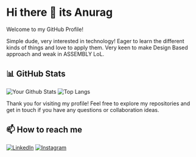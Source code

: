# Hi there 👋 its Anurag

Welcome to my GitHub Profile!

Simple dude, very interested in technology! Eager to learn the different kinds of things and love to apply them. Very keen to make Design Based approach and weak in ASSEMBLY LoL. 
<!--
## 🛠️ My Tech Stack

### Programming Languages
![C](https://img.shields.io/badge/C-000?style=for-the-badge&logo=c)
![C++](https://img.shields.io/badge/C++-000?style=for-the-badge&logo=c%2B%2B&logoColor=F34B7D)
![Python](https://img.shields.io/badge/Python-000?style=for-the-badge&logo=python)
![Java](https://img.shields.io/badge/Java-000?style=for-the-badge&logo=openjdk&logoColor=B07219)
![Dart](https://img.shields.io/badge/Dart-000?style=for-the-badge&logo=dart&logoColor=00B4AB)
![JavaScript](https://img.shields.io/badge/JavaScript-000?style=for-the-badge&logo=javascript)
![TypeScript](https://img.shields.io/badge/TypeScript-000?style=for-the-badge&logo=typescript)


### Web Development Technologies
![HTML](https://img.shields.io/badge/HTML5-000?style=for-the-badge&logo=html5)
![CSS](https://img.shields.io/badge/CSS3-000?style=for-the-badge&logo=css3&logoColor=1572B6)
![Bootstrap](https://img.shields.io/badge/Bootstrap-000?style=for-the-badge&logo=bootstrap)
![React](https://img.shields.io/badge/React-000?style=for-the-badge&logo=react)
![Vite](https://img.shields.io/badge/Vite-000?style=for-the-badge&logo=vite)
![Tailwind](https://img.shields.io/badge/Tailwind-000?style=for-the-badge&logo=tailwindcss)
![ShadCN](https://img.shields.io/badge/ShadCN-000?style=for-the-badge&logo=shadcnui)

![NodeJS](https://img.shields.io/badge/Node.JS-000?style=for-the-badge&logo=node.js)
![NPM](https://img.shields.io/badge/NPM-000?style=for-the-badge&logo=npm)
![Express](https://img.shields.io/badge/Express-000?style=for-the-badge&logo=express&logoColor=white)
![MongoDB](https://img.shields.io/badge/MongoDB-000?style=for-the-badge&logo=mongodb)
![Mongoose](https://img.shields.io/badge/Mongoose-000?style=for-the-badge&logo=mongoose&logoColor=brown)
![Postman](https://img.shields.io/badge/Postman-000?style=for-the-badge&logo=postman)
![Appwrite](https://img.shields.io/badge/Appwrite-000?style=for-the-badge&logo=appwrite)

![Next.JS](https://img.shields.io/badge/Next.JS-000?style=for-the-badge&logo=next.js)
![Django](https://img.shields.io/badge/Django-000?style=for-the-badge&logo=django&logoColor=095E20)

### App Development Technologies
![Flutter](https://img.shields.io/badge/Flutter-000?style=for-the-badge&logo=flutter&logoColor=cyan)
![Firebase](https://img.shields.io/badge/Firebase-000?style=for-the-badge&logo=firebase&logoColor=yellow)
![Android](https://img.shields.io/badge/Android-000?style=for-the-badge&logo=android)

### Version Control
![Git](https://img.shields.io/badge/Git-000?style=for-the-badge&logo=git)
![Github](https://img.shields.io/badge/Github-000?style=for-the-badge&logo=github)

### Data Structures and Algorithms Platforms
![Hackerrank](https://img.shields.io/badge/Hackerrank-000?style=for-the-badge&logo=hackerrank)
![Leetcode](https://img.shields.io/badge/Leetcode-000?style=for-the-badge&logo=leetcode)
![GeeksforGeeks](https://img.shields.io/badge/Geeksforgeeks-000?style=for-the-badge&logo=geeksforgeeks)
![Codechef](https://img.shields.io/badge/codechef-000?style=for-the-badge&logo=codechef)
-->
## 📊 GitHub Stats
![Your Github Stats](https://github-readme-stats.vercel.app/api?username=AnuOdinson117&show_icons=true&rank_icon=github&theme=midnight-purple&card_width=280&hide_border=true&show_icons=true)
![Top Langs](https://github-readme-stats.vercel.app/api/top-langs/?username=AnuOdinson117&layout=compact&theme=radical&title_color=ffffff&text_color=ffffff&icon_color=midnight-purple&bg_color=000000&hide_border=true&show_icons=true)

Thank you for visiting my profile! Feel free to explore my repositories and get in touch if you have any questions or collaboration ideas.

## 📫 How to reach me
[![LinkedIn](https://img.shields.io/badge/LinkedIn-000?style=for-the-badge&logo=linkedin&logoColor=blue)](https://www.linkedin.com/in/anurag-bhattacharjee-65a487275)
[![Instagram](https://img.shields.io/badge/Instagram-000?style=for-the-badge&logo=instagram)](https://www.instagram.com/_.hamsen._)

<!--
**GitHam777/GitHam777** is a ✨ _special_ ✨ repository because its `README.md` (this file) appears on your GitHub profile.

Here are some ideas to get you started:

- 🔭 I’m currently working on ...
- 🌱 I’m currently learning ...
- 👯 I’m looking to collaborate on ...
- 🤔 I’m looking for help with ...
- 💬 Ask me about ...
- 📫 How to reach me: ...
- 😄 Pronouns: ...
- ⚡ Fun fact: ...
-->
